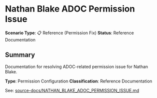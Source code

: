 # Nathan Blake ADOC Permission Issue

**Scenario Type**: 📋 Reference (Permission Fix)
**Status**: Reference Documentation

## Summary
Documentation for resolving ADOC-related permission issue for Nathan Blake.

**Type**: Permission Configuration
**Classification**: Reference Documentation

See: [source-docs/NATHAN_BLAKE_ADOC_PERMISSION_ISSUE.md](source-docs/NATHAN_BLAKE_ADOC_PERMISSION_ISSUE.md)

